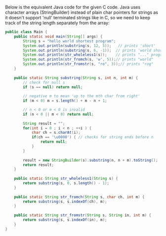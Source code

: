  Below is the equivalent Java code for the given C code. Java uses character arrays (StringBuilder) instead of plain char pointers for strings as it doesn't support 'null' terminated strings like in C, so we need to keep track of the string length separately from the array:
```java
public class Main {
    public static void main(String[] args) {
        String s = "hello world shortest program";
        System.out.println(substring(s, 12, 5));   // prints 'short'
        System.out.println(substring(s, 6, -1));  // prints 'world shortest program'
        System.out.println(str_wholeless1(s));    // prints "..." progra"
        System.out.println(str_fromch(s, 'w', 5));// prints "world"
        System.out.println(str_fromstr(s, "ro", 3));// prints "rog"
    }
    
    public static String substring(String s, int n, int m) {
        // check for null s
        if (s == null) return null;
        
        // negative m to mean 'up to the mth char from right'
        if (m < 0) m = s.length() + m - n + 1;

        // n < 0 or m < 0 is invalid
        if (n < 0 || m < 0) return null;
        
        String result = "";
        for(int i = 0 ; i < n ; ++i ) {
            char ch = s.charAt(i);
            if(ch == '\u0000') { // checks for string ends before n
                return null;
            }
        }
        
        result = new StringBuilder(s).substring(n, n + m).toString();  // strncat() style substring in java
        return result;
    }
    
    public static String str_wholeless1(String s) {
        return substring(s, 0, s.length() - 1);
    }
    
    public static String str_fromch(String s, char ch, int m) {
        return substring(s, s.indexOf(ch), m);
    }
    
    public static String str_fromstr(String s, String in, int m) {
        return substring(s, s.indexOf(in), m);
    }
}
```
